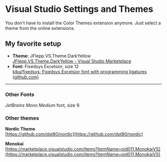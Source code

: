 # Visual Studio Settings and Themes

You don't have to install the Color Themes extension anymore. Just select a theme from the online extensions.

## My favorite setup

- **Theme:** JFlepp.VS.Theme.DarkYellow  
  [JFlepp.VS.Theme.DarkYellow - Visual Studio Marketplace](https://marketplace.visualstudio.com/items?itemName=J-Flepp.JFleppVsThemeDarkYellow)
- **Font:** Fixedsys Excelsior, size 12  
  [kika/fixedsys: Fixedsys Excelsior font with programming ligatures (github.com)](https://github.com/kika/fixedsys)

---
### Other Fonts

*JetBrains Mono Medium* font, size 9.

### Other themes

**Nordic Theme**  
[https://github.com/dst80/nordic](https://github.com/dst80/nordic)

**Monokai**  
[https://marketplace.visualstudio.com/items?itemName=pid011.MonokaiVS](https://marketplace.visualstudio.com/items?itemName=pid011.MonokaiVS)
